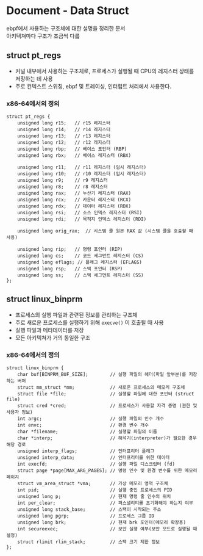 # Document - Data Struct
ebpf에서 사용하는 구조체에 대한 설명을 정리한 문서<br>
아키텍쳐마다 구조가 조금씩 다름 

## struct pt_regs
- 커널 내부에서 사용하는 구조체로, 프로세스가 실행될 때 CPU의 레지스터 상태를 저장하는 데 사용
- 주로 컨텍스트 스위칭, ebpf 및 트레이싱, 인터럽트 처리에서 사용한다.
### x86-64에서의 정의
```
struct pt_regs {
    unsigned long r15;   // r15 레지스터
    unsigned long r14;   // r14 레지스터
    unsigned long r13;   // r13 레지스터
    unsigned long r12;   // r12 레지스터
    unsigned long rbp;   // 베이스 포인터 (RBP)
    unsigned long rbx;   // 베이스 레지스터 (RBX)

    unsigned long r11;   // r11 레지스터 (임시 레지스터)
    unsigned long r10;   // r10 레지스터 (임시 레지스터)
    unsigned long r9;    // r9 레지스터
    unsigned long r8;    // r8 레지스터
    unsigned long rax;   // 누산기 레지스터 (RAX)
    unsigned long rcx;   // 카운터 레지스터 (RCX)
    unsigned long rdx;   // 데이터 레지스터 (RDX)
    unsigned long rsi;   // 소스 인덱스 레지스터 (RSI)
    unsigned long rdi;   // 목적지 인덱스 레지스터 (RDI)

    unsigned long orig_rax;  // 시스템 콜 원본 RAX 값 (시스템 콜을 호출할 때 사용)

    unsigned long rip;   // 명령 포인터 (RIP)
    unsigned long cs;    // 코드 세그먼트 레지스터 (CS)
    unsigned long eflags; // 플래그 레지스터 (EFLAGS)
    unsigned long rsp;   // 스택 포인터 (RSP)
    unsigned long ss;    // 스택 세그먼트 레지스터 (SS)
};
```

## struct linux_binprm
- 프로세스의 실행 파일과 관련된 정보를 관리하는 구조체
- 주로 새로운 프로세스를 실행하기 위해 `execve()` 이 호출될 때 사용
- 실행 파일과 메타데이터를 저장
- 모든 아키텍쳐가 거의 동일한 구조

### x86-64에서의 정의
```
struct linux_binprm {
    char buf[BINPRM_BUF_SIZE];        // 실행 파일의 헤더(파일 앞부분)를 저장하는 버퍼
    struct mm_struct *mm;             // 새로운 프로세스의 메모리 구조체
    struct file *file;                // 실행할 파일에 대한 포인터 (struct file)
    struct cred *cred;                // 프로세스가 사용할 자격 증명 (권한 및 사용자 정보)
    int argc;                         // 실행 파일의 인수 개수
    int envc;                         // 환경 변수 개수
    char *filename;                   // 실행할 파일의 이름
    char *interp;                     // 해석기(interpreter)가 필요한 경우 해당 경로
    unsigned interp_flags;            // 인터프리터 플래그
    unsigned interp_data;             // 인터프리터를 위한 데이터
    int execfd;                       // 실행 파일 디스크립터 (fd)
    struct page *page[MAX_ARG_PAGES]; // 명령 인수 및 환경 변수를 위한 메모리 페이지
    struct vm_area_struct *vma;       // 가상 메모리 영역 구조체
    int pid;                          // 실행 중인 프로세스의 PID
    unsigned long p;                  // 현재 명령 줄 인수의 위치
    int per_clear;                    // 퍼스낼리티를 초기화해야 하는지 여부
    unsigned long stack_base;         // 스택이 시작되는 주소
    unsigned long pgrp;               // 프로세스 그룹 ID
    unsigned long brk;                // 현재 brk 포인터(메모리 확장용)
    int secureexec;                   // 보안 실행 여부(보안 모드로 실행될 때 설정)
    struct rlimit rlim_stack;         // 스택 크기 제한 정보
};
```
